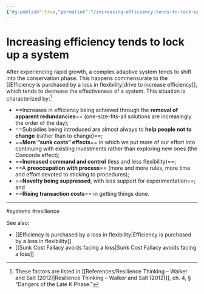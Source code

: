 ```yaml
---
{"dg-publish":true,"permalink":"/increasing-efficiency-tends-to-lock-up-a-system/"}
---
```



# Increasing efficiency tends to lock up a system

After experiencing rapid growth, a complex adaptive system tends to shift into the conservation phase. This happens commensurate to the [[Efficiency is purchased by a loss in flexibility\|drive to increase efficiency]], which tends to decrease the effectiveness of a system. This situation is characterized by:[^1]

- ==Increases in efficiency being achieved through the **removal of apparent redundancies**== (one-size-fits-all solutions are increasingly the order of the day); 
- ==Subsidies being introduced are almost always to **help people not to change** (rather than to change)==; 
- ==**More “sunk costs” effects**== in which we put more of our effort into continuing with existing investments rather than exploring new ones (the Concorde effect); 
- ==**Increased command and control** (less and less flexibility)==; 
- ==A **preoccupation with process**== (more and more rules, more time and effort devoted to sticking to procedures); 
- ==**Novelty being suppressed**, with less support for experimentation==; and 
- ==**Rising transaction costs**== in getting things done.


---
#systems #resilience 

See also:
 - [[Efficiency is purchased by a loss in flexibility\|Efficiency is purchased by a loss in flexibility]]
 - [[Sunk Cost Fallacy avoids facing a loss\|Sunk Cost Fallacy avoids facing a loss]]


[^1]: These factors are listed in [[References/Resilience Thinking – Walker and Salt (2012)\|Resilience Thinking – Walker and Salt (2012)]], ch. 4, § “Dangers of the Late *K* Phase.”